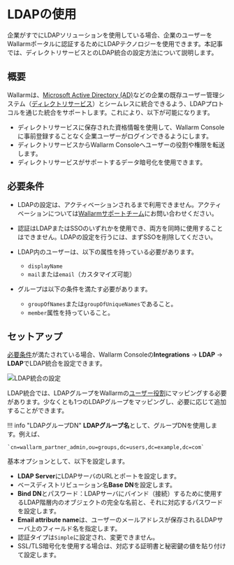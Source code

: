# LDAPの使用

企業がすでにLDAPソリューションを使用している場合、企業のユーザーをWallarmポータルに認証するためにLDAPテクノロジーを使用できます。本記事では、ディレクトリサービスとのLDAP統合の設定方法について説明します。

## 概要

Wallarmは、[Microsoft Active Directory (AD)](https://learn.microsoft.com/en-us/entra/architecture/auth-ldap)などの企業の既存ユーザー管理システム（[ディレクトリサービス](https://en.wikipedia.org/wiki/Directory_service#LDAP_implementations)）とシームレスに統合できるよう、LDAPプロトコルを通じた統合をサポートします。これにより、以下が可能になります。

* ディレクトリサービスに保存された資格情報を使用して、Wallarm Consoleに事前登録することなく企業ユーザーがログインできるようにします。
* ディレクトリサービスからWallarm Consoleへユーザーの役割や権限を転送します。
* ディレクトリサービスがサポートするデータ暗号化を使用できます。

## 必要条件

* LDAPの設定は、アクティベーションされるまで利用できません。アクティベーションについては[Wallarmサポートチーム](mailto:support@wallarm.com)にお問い合わせください。
* 認証はLDAPまたはSSOのいずれかを使用でき、両方を同時に使用することはできません。LDAPの設定を行うには、まずSSOを削除してください。
* LDAP内のユーザーは、以下の属性を持っている必要があります。

    * `displayName`
    * `mail`または`email`（カスタマイズ可能）

* グループは以下の条件を満たす必要があります。

    * `groupOfNames`または`groupOfUniqueNames`であること。
    * `member`属性を持っていること。

## セットアップ

[必要条件](#必要条件)が満たされている場合、Wallarm Consoleの**Integrations** → **LDAP** → **LDAP**でLDAP統合を設定できます。

![LDAP統合の設定](../../../images/admin-guides/configuration-guides/ldap/configuring-ldap.png)

LDAP統合では、LDAPグループをWallarmの[ユーザー役割](../../../user-guides/settings/users.md#user-roles)にマッピングする必要があります。少なくとも1つのLDAPグループをマッピングし、必要に応じて追加することができます。

!!! info "LDAPグループDN"
    **LDAPグループ名**として、グループDNを使用します。例えば、 
    
    `cn=wallarm_partner_admin,ou=groups,dc=users,dc=example,dc=com`

基本オプションとして、以下を設定します。

* **LDAP Server**にLDAPサーバのURLとポートを設定します。
* ベースディストリビューション名**Base DN**を設定します。
* **Bind DN**とパスワード：LDAPサーバにバインド（接続）するために使用するLDAP階層内のオブジェクトの完全な名前と、それに対応するパスワードを設定します。
* **Email attribute name**は、ユーザーのメールアドレスが保存されるLDAPサーバ上のフィールド名を指定します。
* 認証タイプは`Simple`に設定され、変更できません。
* SSL/TLS暗号化を使用する場合は、対応する証明書と秘密鍵の値を貼り付けて設定します。